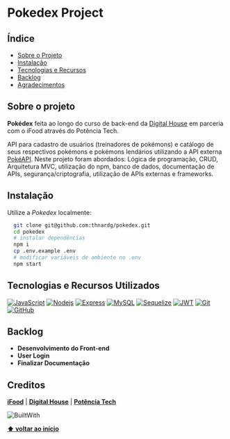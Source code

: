 # Pokedex Project

## Índice

- [Sobre o Projeto](#sobre-o-projeto)
- [Instalação](#instalação)
- [Tecnologias e Recursos](#tecnologias-e-recursos-utilizados)
- [Backlog](#backlog)
- [Agradecimentos](#agradecimentos)

## Sobre o projeto

**Pokédex** feita ao longo do curso de back-end da [Digital House](https://www.digitalhouse.com/br) em parceria com o iFood através do Potência Tech.

API para cadastro de usuários (treinadores de pokémons) e catálogo de seus respectivos pokémons e pokémons lendários utilizando a API externa [PokéAPI](https://pokeapi.co/).
Neste projeto foram abordados: Lógica de programação, CRUD, Arquitetura MVC, utilização do npm, banco de dados, documentação de APIs, segurança/criptografia, utilização de APIs externas e frameworks.

## Instalação

Utilize a _Pokedex_ localmente:

```bash
  git clone git@github.com:thnardg/pokedex.git
  cd pokedex
  # instalar dependências
  npm i
  cp .env.example .env
  # modificar variáveis de ambiente no .env
  npm start
```

## Tecnologias e Recursos Utilizados

[![JavaScript](https://img.shields.io/badge/JavaScript-F7DF1E?&style=for-the-badge&logo=javascript&logoColor=black)](https://tc39.es/ecma262/)
[![Nodejs](https://img.shields.io/badge/Node.js-43853D?&style=for-the-badge&logo=node.js&logoColor=white)](https://nodejs.org/en/docs/)
[![Express](https://img.shields.io/badge/express.js-%23404d59.svg?&style=for-the-badge&logo=express&logoColor=%2361DAFB)](https://expressjs.com/en/5x/api.html)
[![MySQL](https://img.shields.io/badge/MySQL-00000F?&style=for-the-badge&logo=mysql&logoColor=white)](https://dev.mysql.com/doc/)
[![Sequelize](https://img.shields.io/badge/Sequelize-52B0E7?&style=for-the-badge&logo=Sequelize&logoColor=white)](https://sequelize.org/docs/v6/getting-started/)
[![JWT](https://img.shields.io/badge/JWT-black?&style=for-the-badge&logo=JSON%20web%20tokens)](https://jwt.io/introduction)
[![Git](https://img.shields.io/badge/GIT-E44C30?&style=for-the-badge&logo=git&logoColor=white)](https://git-scm.com/doc)
[![GitHub](https://img.shields.io/badge/GitHub-100000?&style=for-the-badge&logo=github&logoColor=white)](https://github.com/)

## Backlog

- **Desenvolvimento do Front-end**
- **User Login**
- **Finalizar Documentação**

## Creditos

[**iFood**](https://institucional.ifood.com.br/?utm_source=site_ifood) | [**Digital House**](https://www.digitalhouse.com/br) | [**Potência Tech**](https://potenciatech.com.br/)

![BuiltWith](https://ForTheBadge.com/images/badges/built-with-love.svg)

**[⬆ voltar ao início](#mentora-me)**
